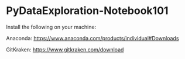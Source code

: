 # PyDataExploration-Notebook101

Install the following on your machine:

Anaconda:  https://www.anaconda.com/products/individual#Downloads

GitKraken: https://www.gitkraken.com/download
